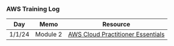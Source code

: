 ### AWS Training Log 

| Day    | Memo        | Resource                                                                                      |
| ------ | ----------- | --------------------------------------------------------------------------------------------- |
| 1/1/24 | Module 2    | [AWS Cloud Practitioner Essentials](https://explore.skillbuilder.aws/learn/course/134/play/99519/aws-cloud-practitioner-essentials) |

